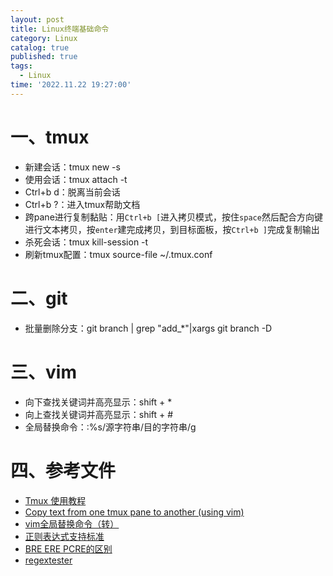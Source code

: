 ```yaml
---
layout: post
title: Linux终端基础命令
category: Linux
catalog: true
published: true
tags:
  - Linux
time: '2022.11.22 19:27:00'
---
```


# 一、tmux
- 新建会话：tmux new -s <session-name>
- 使用会话：tmux attach -t <session-name>
- Ctrl+b d：脱离当前会话
- Ctrl+b ?：进入tmux帮助文档
- 跨pane进行复制黏贴：用`Ctrl+b [`进入拷贝模式，按住`space`然后配合方向键进行文本拷贝，按`enter`建完成拷贝，到目标面板，按`Ctrl+b ]`完成复制输出
- 杀死会话：tmux kill-session -t <session-name>
- 刷新tmux配置：tmux source-file ~/.tmux.conf

# 二、git
- 批量删除分支：git branch | grep "add_*"|xargs git branch -D
  
# 三、vim
- 向下查找关键词并高亮显示：shift + *
- 向上查找关键词并高亮显示：shift + #
- 全局替换命令：:%s/源字符串/目的字符串/g

# 四、参考文件
- [Tmux 使用教程](http://www.ruanyifeng.com/blog/2019/10/tmux.html)  
- [Copy text from one tmux pane to another (using vim)](https://unix.stackexchange.com/questions/58763/copy-text-from-one-tmux-pane-to-another-using-vim)
- [vim全局替换命令（转）](https://www.jianshu.com/p/2af83c65a638)
- [正则表达式支持标准](https://www.cnblogs.com/codelogs/p/16060372.html)
- [BRE ERE PCRE的区别](https://www.cnblogs.com/codelogs/p/16060372.html)
- [regextester](https://www.regextester.com/)

